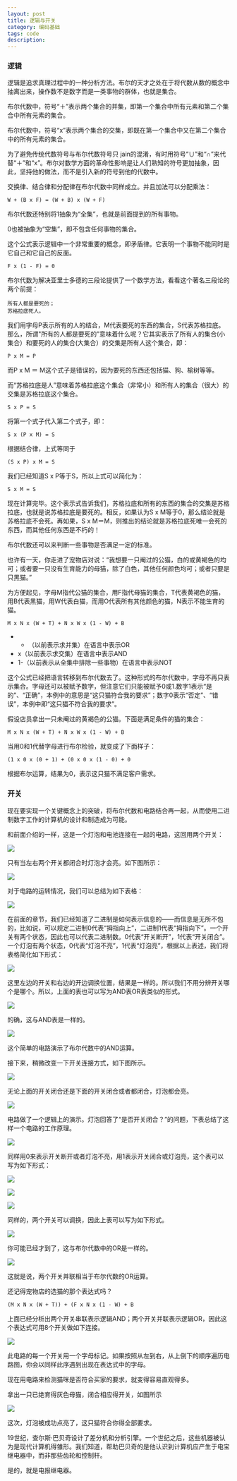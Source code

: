 ```yaml
---
layout: post
title: 逻辑与开关
category: 编码基础
tags: code
description: 
---
```


### 逻辑

逻辑是追求真理过程中的一种分析方法。布尔的天才之处在于将代数从数的概念中抽离出来，操作数不是数字而是一类事物的群体，也就是集合。

布尔代数中，符号“＋”表示两个集合的并集，即第一个集合中所有元素和第二个集合中所有元素的集合。

布尔代数中，符号“x”表示两个集合的交集，即既在第一个集合中又在第二个集合中的所有元素的集合。

为了避免传统代数符号与布尔代数符号只 jain的混淆，有时用符号“∪”和“∩”来代替“＋”和“x”。布尔对数学方面的革命性影响是让人们熟知的符号更加抽象，因此，坚持他的做法，而不是引入新的符号到他的代数中。

交换律、结合律和分配律在布尔代数中同样成立。并且加法可以分配乘法：

```
W + (B x F) = (W + B) x (W + F)

```

布尔代数还特别将1抽象为“全集”，也就是前面提到的所有事物。

0也被抽象为“空集”，即不包含任何事物的集合。

这个公式表示逻辑中一个非常重要的概念，即矛盾律。它表明一个事物不能同时是它自己和它自己的反面。

```
F x (1 - F) = 0
```

布尔代数为解决亚里士多德的三段论提供了一个数学方法，看看这个著名三段论的两个前提：

```
所有人都是要死的；
苏格拉底死人。
```
我们用字母P表示所有的人的结合，M代表要死的东西的集合，S代表苏格拉底。那么，所谓"所有的人都是要死的”意味着什么呢？它其实表示了所有人的集合(小集合）和要死的人的集合(大集合）的交集是所有人这个集合，即：

```
P x M = P
```
而P x M ＝ M这个式子是错误的，因为要死的东西还包括猫、狗、榆树等等。

而“苏格拉底是人”意味着苏格拉底这个集合（非常小）和所有人的集合（很大）的交集是苏格拉底这个集合。 

```
S x P = S
```
将第一个式子代入第二个式子，即：

```
S x (P x M) = S
```
根据结合律，上式等同于

```
(S x P) x M = S
```
我们已经知道S x P等于S，所以上式可以简化为：

```
S x M = S
```
现在计算完毕。这个表示式告诉我们，苏格拉底和所有的东西的集合的交集是苏格拉底，也就是说苏格拉底是要死的。相反，如果认为S x M等于0，那么结论就是苏格拉底不会死。再如果，S x M＝M，则推出的结论就是苏格拉底死唯一会死的东西，而其他任何东西是不朽的！

布尔代数还可以来判断一些事物是否满足一定的标准。

也许有一天，你走进了宠物店对说：“我想要一只阉过的公猫，白的或黄褐色的均可；或者要一只没有生育能力的母猫，除了白色，其他任何颜色均可；或者只要是只黑猫。”

为方便起见，字母M指代公猫的集合，用F指代母猫的集合，T代表黄褐色的猫，用B代表黑猫，用W代表白猫，而用O代表所有其他颜色的猫，N表示不能生育的猫。

```
M x N x (W + T) + N x W x (1 - W) + B
```

- + （以前表示求并集）在语言中表示OR
- x（以前表示求交集）在语言中表示AND
- 1-（以前表示从全集中排除一些事物）在语言中表示NOT

这个公式已经把语言转移到布尔代数去了。这种形式的布尔代数中，字母不再只表示集合。字母还可以被赋予数字，但注意它们只能被赋予0或1.数字1表示“是的”、“正确”，本例中的意思是“这只猫符合我的要求”；数字0表示“否定”、“错误”，本例中即“这只猫不符合我的要求”。

假设店员拿出一只未阉过的黄褐色的公猫。下面是满足条件的猫的集合：

```
M x N x (W + T) + N x W x (1 - W) + B
```
当用0和1代替字母进行布尔检验，就变成了下面样子：
 
```
(1 x 0 x (0 + 1) + (0 x 0 x (1 - 0) + 0
```
根据布尔运算，结果为0，表示这只猫不满足客户需求。

### 开关

现在要实现一个关键概念上的突破，将布尔代数和电路结合再一起，从而使用二进制数字工作的计算机的设计和制造成为可能。

和前面介绍的一样，这是一个灯泡和电池连接在一起的电路，这回用两个开关：

![](https://github.com/arcticlion/reading-lists/blob/master/Code/Chapter%2010%20Logic%20and%20Switches/屏幕快照%202014-09-21%20下午5.04.18.png)

只有当左右两个开关都闭合时灯泡才会亮。如下图所示：

![](https://github.com/arcticlion/reading-lists/blob/master/Code/Chapter%2010%20Logic%20and%20Switches/屏幕快照%202014-09-21%20下午5.01.43.png)

对于电路的运转情况，我们可以总结为如下表格：

![](https://github.com/arcticlion/reading-lists/blob/master/Code/Chapter%2010%20Logic%20and%20Switches/屏幕快照%202014-09-21%20下午5.01.35.png)

在前面的章节，我们已经知道了二进制是如何表示信息的——而信息是无所不包的，比如说，可以规定二进制0代表“拇指向上”，二进制1代表“拇指向下”。一个开关有两个状态，因此也可以代表二进制数。0代表“开关断开”，1代表“开关闭合”。一个灯泡有两个状态，0代表“灯泡不亮”，1代表“灯泡亮”，根据以上表述，我们将表格简化如下形式：

![](https://github.com/arcticlion/reading-lists/blob/master/Code/Chapter%2010%20Logic%20and%20Switches/屏幕快照%202014-09-21%20下午5.01.27.png)

这里左边的开关和右边的开边调换位置，结果是一样的。所以我们不用分辨开关哪个是哪个。所以，上面的表也可以写为AND表OR表类似的形式。

![](https://github.com/arcticlion/reading-lists/blob/master/Code/Chapter%2010%20Logic%20and%20Switches/屏幕快照%202014-09-21%20下午5.01.22.png)

的确，这与AND表是一样的。

![](https://github.com/arcticlion/reading-lists/blob/master/Code/Chapter%2010%20Logic%20and%20Switches/屏幕快照%202014-09-21%20下午5.00.56.png)

这个简单的电路演示了布尔代数中的AND运算。

接下来，稍微改变一下开关连接方式，如下图所示。

![](https://github.com/arcticlion/reading-lists/blob/master/Code/Chapter%2010%20Logic%20and%20Switches/屏幕快照%202014-09-21%20下午5.00.36.png)

无论上面的开关闭合还是下面的开关闭合或者都闭合，灯泡都会亮。

![](https://github.com/arcticlion/reading-lists/blob/master/Code/Chapter%2010%20Logic%20and%20Switches/屏幕快照%202014-09-21%20下午5.00.02.png)

电路做了一个逻辑上的演示。灯泡回答了“是否开关闭合？”的问题，下表总结了这样一个电路的工作原理。

![](https://github.com/arcticlion/reading-lists/blob/master/Code/Chapter%2010%20Logic%20and%20Switches/屏幕快照%202014-09-21%20下午4.59.52.png)

同样用0来表示开关断开或者灯泡不亮，用1表示开关闭合或灯泡亮，这个表可以写为如下形式：

![](https://github.com/arcticlion/reading-lists/blob/master/Code/Chapter%2010%20Logic%20and%20Switches/屏幕快照%202014-09-21%20下午4.59.43.png)

![](https://github.com/arcticlion/reading-lists/blob/master/Code/Chapter%2010%20Logic%20and%20Switches/屏幕快照%202014-09-21%20下午4.59.09.png)

![](https://github.com/arcticlion/reading-lists/blob/master/Code/Chapter%2010%20Logic%20and%20Switches/屏幕快照%202014-09-21%20下午4.59.00.png)

同样的，两个开关可以调换，因此上表可以写为如下形式。

![](https://github.com/arcticlion/reading-lists/blob/master/Code/Chapter%2010%20Logic%20and%20Switches/屏幕快照%202014-09-21%20下午4.58.53.png)

你可能已经才到了，这与布尔代数中的OR是一样的。

![](https://github.com/arcticlion/reading-lists/blob/master/Code/Chapter%2010%20Logic%20and%20Switches/屏幕快照%202014-09-21%20下午4.58.44.png)

这就是说，两个开关并联相当于布尔代数的OR运算。

还记得宠物店的选猫的那个表达式吗？

```
(M x N x (W + T)) + (F x N x (1 - W) + B
```

上面已经分析出两个开关串联表示逻辑AND；两个开关并联表示逻辑OR，因此这个表达式可用8个开关做如下连接。

![](https://github.com/arcticlion/reading-lists/blob/master/Code/Chapter%2010%20Logic%20and%20Switches/屏幕快照%202014-09-21%20下午4.58.30.png)

此电路的每一个开关用一个字母标记。如果按照从左到右，从上倒下的顺序遍历电路图，你会以同样此序遇到出现在表达式中的字母。

现在用电路来检测猫咪是否符合买家的要求，就变得容易直观得多。

拿出一只已绝育得灰色母猫，闭合相应得开关，如图所示

![](https://github.com/arcticlion/reading-lists/blob/master/Code/Chapter%2010%20Logic%20and%20Switches/屏幕快照%202014-09-21%20下午4.57.50.png)

这次，灯泡被成功点亮了，这只猫符合你得全部要求。

19世纪，查尔斯·巴贝奇设计了差分机和分析引擎。一个世纪之后，这些机器被认为是现代计算机得雏形。我们知道，帮助巴贝奇的是他认识到计算机应产生于电宝继电器中，而非那些齿轮和控制杆。

是的，就是电报继电器。

